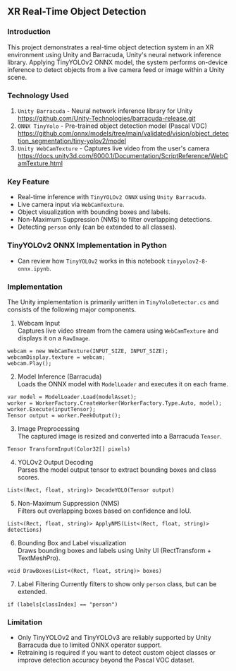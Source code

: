## XR Real-Time Object Detection

### Introduction
This project demonstrates a real-time object detection system in an XR environment using Unity and Barracuda, Unity's neural network inference library. Applying TinyYOLOv2 ONNX model, the system performs on-device inference to detect objects from a live camera feed or image within a Unity scene.

### Technology Used
1. `Unity Barracuda` - Neural network inference library for Unity<br>
https://github.com/Unity-Technologies/barracuda-release.git
2. `ONNX TinyYolo` - Pre-trained object detection model (Pascal VOC)<br>
https://github.com/onnx/models/tree/main/validated/vision/object_detection_segmentation/tiny-yolov2/model
3. `Unity WebCamTexture` - Captures live video from the user's camera<br>
https://docs.unity3d.com/6000.1/Documentation/ScriptReference/WebCamTexture.html

### Key Feature
- Real-time inference with `TinyYOLOv2 ONNX` using `Unity Barracuda`.
- Live camera input via `WebCamTexture`.
- Object visualization with bounding boxes and labels.
- Non-Maximum Suppression (NMS) to filter overlapping detections.
- Detecting `person` only (can be extended to all classes).

### TinyYOLOv2 ONNX Implementation in Python
- Can review how `TinyYOLOv2` works in this notebook `tinyyolov2-8-onnx.ipynb`.

### Implementation
The Unity implementation is primarily written in `TinyYoloDetector.cs` and consists of the following major components.

1. Webcam Input<br>
Captures live video stream from the camera using `WebCamTexture` and displays it on a `RawImage`.
```
webcam = new WebCamTexture(INPUT_SIZE, INPUT_SIZE);
webcamDisplay.texture = webcam;
webcam.Play();
```

2. Model Inference (Barracuda)<br>
Loads the ONNX model with `ModelLoader` and executes it on each frame.
```
var model = ModelLoader.Load(modelAsset);
worker = WorkerFactory.CreateWorker(WorkerFactory.Type.Auto, model);
worker.Execute(inputTensor);
Tensor output = worker.PeekOutput();
```

3. Image Preprocessing<br>
The captured image is resized and converted into a Barracuda `Tensor`.
```
Tensor TransformInput(Color32[] pixels)
```

4. YOLOv2 Output Decoding<br>
Parses the model output tensor to extract bounding boxes and class scores.
```
List<(Rect, float, string)> DecodeYOLO(Tensor output)
```

5. Non-Maximum Suppression (NMS)<br>
Filters out overlapping boxes based on confidence and IoU.
```
List<(Rect, float, string)> ApplyNMS(List<(Rect, float, string)> detections)
```

6. Bounding Box and Label visualization<br>
Draws bounding boxes and labels using Unity UI (RectTransform + TextMeshPro).
```
void DrawBoxes(List<(Rect, float, string)> boxes)
```

7. Label Filtering
Currently filters to show only `person` class, but can be extended.
```
if (labels[classIndex] == "person")
```

### Limitation
- Only TinyYOLOv2 and TinyYOLOv3 are reliably supported by Unity Barracuda due to limited ONNX operator support.
- Retraining is required if you want to detect custom object classes or improve detection accuracy beyond the Pascal VOC dataset.